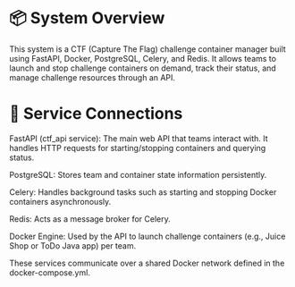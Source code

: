 # 📦 System Overview
This system is a CTF (Capture The Flag) challenge container manager built using FastAPI, Docker, PostgreSQL, Celery, and Redis. It allows teams to launch and stop challenge containers on demand, track their status, and manage challenge resources through an API.

# 🔗 Service Connections
FastAPI (ctf_api service): The main web API that teams interact with. It handles HTTP requests for starting/stopping containers and querying status.

PostgreSQL: Stores team and container state information persistently.

Celery: Handles background tasks such as starting and stopping Docker containers asynchronously.

Redis: Acts as a message broker for Celery.

Docker Engine: Used by the API to launch challenge containers (e.g., Juice Shop or ToDo Java app) per team.

These services communicate over a shared Docker network defined in the docker-compose.yml.